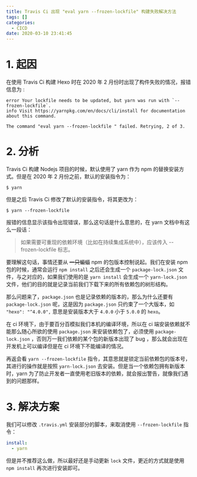 ```yaml
---
title: Travis Ci 出现 "eval yarn --frozen-lockfile" 构建失败解决方法
tags: []
categories:
  - CICD
date: 2020-03-10 23:41:45
---
```


# 1. 起因

在使用 Travis Ci 构建 Hexo 时在 2020 年 2 月份时出现了构件失败的情况，报错信息为 :

```
error Your lockfile needs to be updated, but yarn was run with `--frozen-lockfile`.
info Visit https://yarnpkg.com/en/docs/cli/install for documentation about this command.

The command "eval yarn --frozen-lockfile " failed. Retrying, 2 of 3.
```

# 2. 分析

Travis Ci 构建 Nodejs 项目的时候，默认使用了 yarn 作为 npm 的替换安装方式。但是在 2020 年 2 月份之前，默认的安装指令为：

```
$ yarn
```

但是之后 Travis Ci 修改了默认的安装指令，将其更改为：

```
$ yarn --frozen-lockfile
```

报错的信息显示该指令出现错误，那么这句话是什么意思的，在 yarn 文档中有这么一段话：

> 如果需要可重现的依赖环境（比如在持续集成系统中），应该传入 --frozen-lockfile 标志。

要理解这句话，事情还要从 ~~一只蝙蝠~~ npm 的包版本控制说起。我们在安装 npm 包的时候，通常会运行 `npm install` 之后还会生成一个 `package-lock.json` 文件，与之对应的，如果我们使用的是 `yarn install` 会生成一个 `yarn-lock.json` 文件，他们的目的就是记录当前我们下载下来的所有依赖包的树形结构。

那么问题来了，`package.json` 也是记录依赖的版本的，那么为什么还要有 `package-lock.json` 呢，这是因为 `package.json` 只约束了一个大版本，如 `"hexo": "^4.0.0",` 意思是安装版本大于 `4.0.0` 小于 `5.0.0` 的 `hexo`。

在 ci 环境下，由于要百分百模拟我们本机的编译环境，所以在 ci 端安装依赖就不能那么随心所欲的使用 `package.json` 来安装依赖包了，必须使用 `package-lock.json` ，否则万一我们依赖的某个包的新版本出现了 bug ，那么就会出现在开发机上可以编译但是在 ci 环境下不能编译的情况。

再返会看 `yarn --frozen-lockfile` 指令，其意思就是锁定当前依赖包的版本号，其进行的操作就是按照 `yarn-lock.json` 去安装。但是当一个依赖包拥有新版本时，yarn 为了防止开发者一直使用老旧版本的依赖，就会报出警告，就像我们遇到的问题那样。

# 3. 解决方案

我们可以修改 `.travis.yml` 安装部分的脚本，来取消使用 `--frozen-lockfile` 指令：

```yml
install:
  - yarn
```

但是并不推荐这么做，所以最好还是手动更新 `lock` 文件，更近的方式就是使用 `npm install` 再次进行安装即可。
